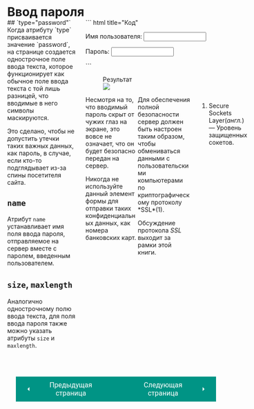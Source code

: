 # Ввод пароля

<div style="display:flex;margin-top:-20px;" markdown>
<div style="flex:1;margin-right:20px;width:40%;" markdown>
## `type="password"`
Когда атрибуту `type` присваивается значение `password`, на странице создается однострочное поле ввода текста, которое функционирует как обычное поле ввода текста с той лишь разницей, что вводимые в него символы маскируются.

Это сделано, чтобы не допустить утечки таких важных данных, как пароль, в случае, если кто-то подглядывает из-за спины посетителя сайта.
## `name`
Атрибут `name` устанавливает имя поля ввода пароля, отправляемое на сервер вместе с паролем, введенным пользователем.

## `size`, `maxlength`
Аналогично однострочному полю ввода текста, для поля ввода пароля также можно указать атрибуты `size` и `maxlength`.
</div>
<div style="flex:1;margin-right:20px;width:60%;" markdown>
``` html title="Код"
<form action="https://www.primer.ru/login.php">
    <p>Имя пользователя:
        <input type="text" name="username" 
        size="15" maxlength="30" />
    </p>
    <p>Пароль:
        <input type="password" name="password" 
        size="15" maxlength="30" />
    </p>
</form>
```

<figure><figcaption>Результат</figcaption><img src="/sitetest/assets/images/formpass.png"></figure>

<div style="display:flex;" markdown>
<div style="flex:1;width:40%;" markdown>
Несмотря на то, что вводимый пароль скрыт от чужих глаз на экране, это вовсе не означает, что он будет безопасно передан на сервер.

Никогда не используйте данный элемент формы для отправки таких конфиденциальных данных, как номера банковских карт.
</div>
<div style="flex:1;margin-right:20px;width:40%;" class="annotate" markdown>
Для обеспечения полной безопасности сервер должен быть настроен таким образом, чтобы обмениваться данными с пользовательскими компьютерами по криптографическому протоколу *SSL*(1).

Обсуждение протокола *SSL* выходит за рамки этой книги.
</div>

1.  Secure Sockets Layer(*англ.*) — Уровень защищенных сокетов.
</div></div></div>

<div style="display: flex; justify-content: space-between; padding: 20px; margin-top:30px;"><button class="custom-button" style="background-color: rgb(0, 148, 133); color: white; font-family: 'Roboto', sans-serif; border: none; cursor: pointer; padding: 10px 20px; font-size: 16px; display: flex; align-items: center;" onclick="window.location.href='/sitetest/html/forms/input'"><svg xmlns="http://www.w3.org/2000/svg" viewBox="0 0 24 24" style="fill: white; width: 20px; height: 20px;"><path d="M15 18l-6-6 6-6" /></svg><span style="margin: 0 10px;">Предыдущая страница</span></button><button class="custom-button" style="background-color: rgb(0, 148, 133); color: white; font-family: 'Roboto', sans-serif; border: none; cursor: pointer; padding: 10px 20px; font-size: 16px; display: flex; align-items: center;" onclick="window.location.href='/sitetest/html/forms/text'"><span style="margin: 0 10px;">Следующая страница</span><svg xmlns="http://www.w3.org/2000/svg" viewBox="0 0 24 24" style="fill: white; width: 20px; height: 20px;"><path d="M9 18l6-6-6-6" /></svg></button></div>
